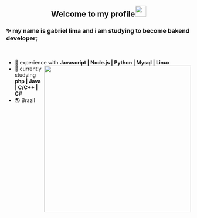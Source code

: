 <h2 align="center">
 <abc>
  <br>Welcome to my profile<img src="https://user-images.githubusercontent.com/42378118/110234147-e3259600-7f4e-11eb-95be-0c4047144dea.gif" width="30"><br>
</h2> 

<h3>✨ my name is gabriel lima and i am studying to become bakend developer;</h3>
<br>


- 🍃 experience with  **Javascript | Node.js | Python | Mysql | Linux** <img align="right" src="https://user-images.githubusercontent.com/92191800/192166617-23f15011-f63a-4078-9115-043d9d5d5c24.png" width="400px">
- 🎲 currently studying  **php | Java | C/C++ | C#**
- 🌎 Brazil

